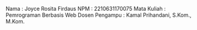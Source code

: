 Nama : Joyce Rosita Firdaus
NPM : 2210631170075
Mata Kuliah : Pemrograman Berbasis Web
Dosen Pengampu : Kamal Prihandani, S.Kom., M.Kom.
